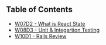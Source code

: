 ## Table of Contents

- [W07D2 - What is React State](https://github.com/julie-ify/mar31-2025/tree/main/w07d2)
- [W08D3 - Unit & Integartion Testing](https://github.com/julie-ify/mar31-2025/tree/main/w08d3)
- [W10D1 - Rails Review](https://github.com/julie-ify/mar31-2025/tree/main/w10d1)

